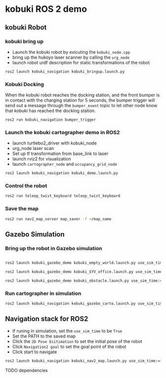 # kobuki ROS 2 demo 
## kobuki Robot
### kobuki bring up 
* Launch the kobuki robot by exicuting the `kobuki_node.cpp`
* bring up the hukoyo laser scanner by calling the `urg_node`
* launch robot urdf description for static transformations of the robot
```bash
ros2 launch kobuki_navigation kobuki_bringup.launch.py 
```

### Kobuki Docking 
When the kobuki robot reaches the docking station, and the front bumper is in contact with the charging station for 5 seconds, the bumper trigger will send out a message through the `bumper_event` topic to let other node know that kobuki has reached the docking station. 

```bash
ros2 run kobuki_navigation bumper_trigger
```

### Launch the kobuki cartographer demo in ROS2
* launch turtlebo2_driver with kobuki_node
* urg_node laser scan
* Set up tf transformation from base_link to laser 
* launch rviz2 for visualization
* launch `cartographer_node` and `occupancy_grid_node`
```bash
ros2 launch kobuki_navigation kobuki_demo.launch.py 
```

### Control the robot
```bash 
ros2 run teleop_twist_keyboard teleop_twist_keyboard
```
### Save the map
```bash
ros2 run nav2_map_server map_saver -f ~/map_name 
```
## Gazebo Simulation
### Bring up the robot in Gazebo simulation 
```bash 

ros2 launch kobuki_gazebo_demo kobuki_empty_world.launch.py use_sim_time:=True # load a empty world with the robot 

ros2 launch kobuki_gazebo_demo kobuki_SYV_office.launch.py use_sim_time:=True   # simulation of the SYV office 

ros2 launch kobuki_gazebo_demo kobuki_obstacle.launch.py use_sim_time:=True # load robot and small obstacles 
```
### Run cartographer in simulation 
```bash
ros2 launch kobuki_navigation kobuki_gazebo_carto.launch.py use_sim_time:=True
```
## Navigation stack for ROS2
* If runing in simulation, set the `use_sim_time` to be `True` 
* Set the PATH to the saved map
* Click the `2D Pose Esitimation` to set the initial pose of the robot
* Click `Navigation2 goal` to set the goal point of the robot
* Click start to navigate
```bash
ros2 launch kobuki_navigation kobuki_nav2_map.launch.py use_sim_time:=false map:=/PATH/map.yaml autostart:=True
```
TODO dependencies 